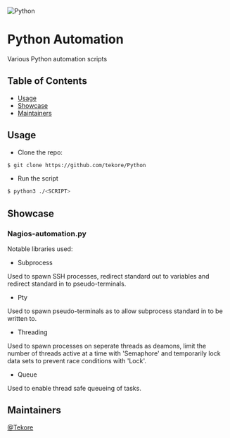 ![Python](https://img.shields.io/badge/python-3670A0?style=for-the-badge&logo=python&logoColor=ffdd54)

# Python Automation

Various Python automation scripts

## Table of Contents
- [Usage](#usage)
- [Showcase](#showcase)
- [Maintainers](#maintainers)

## Usage
- Clone the repo:
```sh
$ git clone https://github.com/tekore/Python
```

- Run the script
```sh
$ python3 ./<SCRIPT>
```

## Showcase
### Nagios-automation.py
Notable libraries used:
- Subprocess

Used to spawn SSH processes, redirect standard out to variables and redirect standard in to pseudo-terminals. 
- Pty

Used to spawn pseudo-terminals as to allow subprocess standard in to be written to.
- Threading

Used to spawn processes on seperate threads as deamons, limit the number of threads active at a time with 'Semaphore' and temporarily lock data sets to prevent race conditions with 'Lock'.
- Queue

Used to enable thread safe queueing of tasks.

## Maintainers
[@Tekore](https://github.com/tekore)
